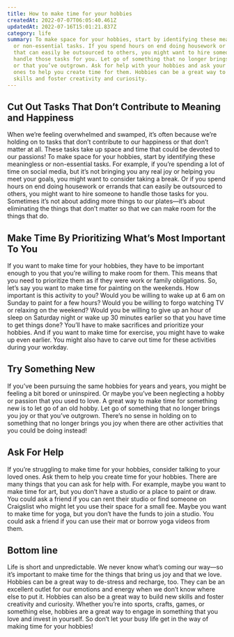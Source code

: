 ```yaml
---
title: How to make time for your hobbies
createdAt: 2022-07-07T06:05:40.461Z
updatedAt: 2022-07-16T15:01:21.837Z
category: life
summary: To make space for your hobbies, start by identifying these meaningless
  or non-essential tasks. If you spend hours on end doing housework or errands
  that can easily be outsourced to others, you might want to hire someone to
  handle those tasks for you. Let go of something that no longer brings you joy
  or that you’ve outgrown. Ask for help with your hobbies and ask your loved
  ones to help you create time for them. Hobbies can be a great way to build new
  skills and foster creativity and curiosity.
---
```


## Cut Out Tasks That Don’t Contribute to Meaning and Happiness

When we’re feeling overwhelmed and swamped, it’s often because we’re holding on to tasks that don’t contribute to our happiness or that don’t matter at all. These tasks take up space and time that could be devoted to our passions! To make space for your hobbies, start by identifying these meaningless or non-essential tasks. For example, if you’re spending a lot of time on social media, but it’s not bringing you any real joy or helping you meet your goals, you might want to consider taking a break. Or if you spend hours on end doing housework or errands that can easily be outsourced to others, you might want to hire someone to handle those tasks for you. Sometimes it’s not about adding more things to our plates—it’s about eliminating the things that don’t matter so that we can make room for the things that do.

## Make Time By Prioritizing What’s Most Important To You

If you want to make time for your hobbies, they have to be important enough to you that you’re willing to make room for them. This means that you need to prioritize them as if they were work or family obligations. So, let’s say you want to make time for painting on the weekends. How important is this activity to you? Would you be willing to wake up at 6 am on Sunday to paint for a few hours? Would you be willing to forgo watching TV or relaxing on the weekend? Would you be willing to give up an hour of sleep on Saturday night or wake up 30 minutes earlier so that you have time to get things done? You’ll have to make sacrifices and prioritize your hobbies. And if you want to make time for exercise, you might have to wake up even earlier. You might also have to carve out time for these activities during your workday.

## Try Something New

If you’ve been pursuing the same hobbies for years and years, you might be feeling a bit bored or uninspired. Or maybe you’ve been neglecting a hobby or passion that you used to love. A great way to make time for something new is to let go of an old hobby. Let go of something that no longer brings you joy or that you’ve outgrown. There’s no sense in holding on to something that no longer brings you joy when there are other activities that you could be doing instead!

## Ask For Help

If you’re struggling to make time for your hobbies, consider talking to your loved ones. Ask them to help you create time for your hobbies. There are many things that you can ask for help with. For example, maybe you want to make time for art, but you don’t have a studio or a place to paint or draw. You could ask a friend if you can rent their studio or find someone on Craigslist who might let you use their space for a small fee. Maybe you want to make time for yoga, but you don’t have the funds to join a studio. You could ask a friend if you can use their mat or borrow yoga videos from them.

## Bottom line

Life is short and unpredictable. We never know what’s coming our way—so it’s important to make time for the things that bring us joy and that we love. Hobbies can be a great way to de-stress and recharge, too. They can be an excellent outlet for our emotions and energy when we don’t know where else to put it. Hobbies can also be a great way to build new skills and foster creativity and curiosity. Whether you’re into sports, crafts, games, or something else, hobbies are a great way to engage in something that you love and invest in yourself. So don’t let your busy life get in the way of making time for your hobbies!
